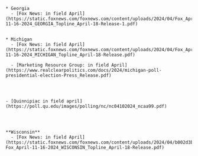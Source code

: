 
~~~
* Georgia
  - [Fox News: in field April](https://static.foxnews.com/foxnews.com/content/uploads/2024/04/Fox_April-11-16-2024_GEORGIA_Topline_April-18-Release-1.pdf)
~~~
<!-- Poll(0.39,0.44,1128) -->
~~~

* Michigan
  - [Fox News: in field April](https://static.foxnews.com/foxnews.com/content/uploads/2024/04/Fox_April-11-16-2024_MICHIGAN_Topline_April-18-Release.pdf)
~~~
<!-- Poll(0.40,0.42,1126) -->
~~~
  - [Marketing Resource Group: in field April](https://www.realclearpolitics.com/docs/2024/michigan-poll-presidential-election-Press_Release.pdf)
~~~
<!-- Poll,(0.36,0.42,600) -->
~~~



- [Quinnipiac in field april](https://poll.qu.edu/images/polling/nc/nc04102024_ncaa99.pdf)
~~~
<!-- Poll(0.46,0.48,1401) -->
~~~



**Wisconsin**
  - [Fox News: in field April](https://static.foxnews.com/foxnews.com/content/uploads/2024/04/b002d3b3-Fox_April-11-16-2024_WISCONSIN_Topline_April-18-Release.pdf)
~~~
<!-- 43,41,1198 -->
~~~